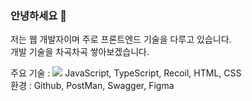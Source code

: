 ### 안녕하세요 👋
저는 웹 개발자이며 주로 프론트엔드 기술을 다루고 있습니다.<br>
개발 기술을 차곡차곡 쌓아보겠습니다.

주요 기술 : 
<img src="https://img.shields.io/badge/리액트-61DAFB?style=plastic&logo=React&logoColor=white"/>
JavaScript, TypeScript, Recoil, HTML, CSS<br>
환경 : Github, PostMan, Swagger, Figma
